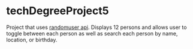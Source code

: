 # techDegreeProject5
Project that uses <a href="https://randomuser.me/documentation">randomuser api<a/>. Displays 12 persons and allows user to toggle between each person as well as search each person by name, location, or birthday.
